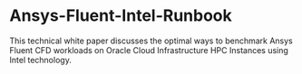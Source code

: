 # Ansys-Fluent-Intel-Runbook
This technical white paper discusses the optimal ways to benchmark Ansys Fluent CFD workloads on Oracle Cloud Infrastructure HPC Instances using Intel technology.
